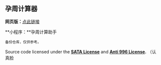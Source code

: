 ## 孕周计算器

**网页版：**[点此链接](http://calc.demo.lmh.li/)

**小程序：**孕周计算助手

<sub>备份仓库，仅供参考。</sub>

Source code licensed under the **[SATA License](https://github.com/zTrix/sata-license)** and **[Anti 996 License](https://github.com/996icu/996.ICU).**
（认真脸
